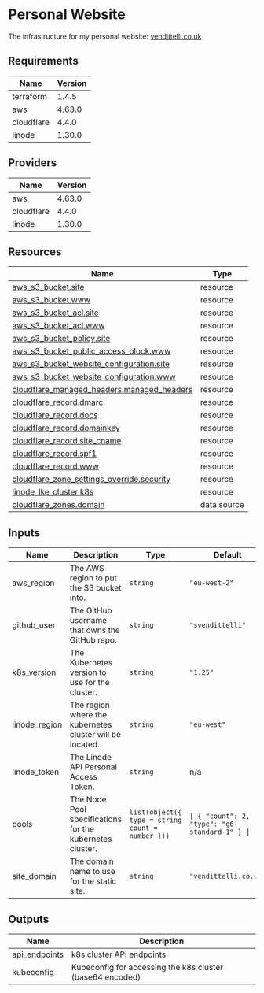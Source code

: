 <!-- BEGIN_TF_DOCS -->
# Personal Website

The infrastructure for my personal website: [vendittelli.co.uk](https://vendittelli.co.uk/)

## Requirements

| Name | Version |
|------|---------|
| terraform | 1.4.5 |
| aws | 4.63.0 |
| cloudflare | 4.4.0 |
| linode | 1.30.0 |

## Providers

| Name | Version |
|------|---------|
| aws | 4.63.0 |
| cloudflare | 4.4.0 |
| linode | 1.30.0 |

## Resources

| Name | Type |
|------|------|
| [aws_s3_bucket.site](https://registry.terraform.io/providers/hashicorp/aws/4.63.0/docs/resources/s3_bucket) | resource |
| [aws_s3_bucket.www](https://registry.terraform.io/providers/hashicorp/aws/4.63.0/docs/resources/s3_bucket) | resource |
| [aws_s3_bucket_acl.site](https://registry.terraform.io/providers/hashicorp/aws/4.63.0/docs/resources/s3_bucket_acl) | resource |
| [aws_s3_bucket_acl.www](https://registry.terraform.io/providers/hashicorp/aws/4.63.0/docs/resources/s3_bucket_acl) | resource |
| [aws_s3_bucket_policy.site](https://registry.terraform.io/providers/hashicorp/aws/4.63.0/docs/resources/s3_bucket_policy) | resource |
| [aws_s3_bucket_public_access_block.www](https://registry.terraform.io/providers/hashicorp/aws/4.63.0/docs/resources/s3_bucket_public_access_block) | resource |
| [aws_s3_bucket_website_configuration.site](https://registry.terraform.io/providers/hashicorp/aws/4.63.0/docs/resources/s3_bucket_website_configuration) | resource |
| [aws_s3_bucket_website_configuration.www](https://registry.terraform.io/providers/hashicorp/aws/4.63.0/docs/resources/s3_bucket_website_configuration) | resource |
| [cloudflare_managed_headers.managed_headers](https://registry.terraform.io/providers/cloudflare/cloudflare/4.4.0/docs/resources/managed_headers) | resource |
| [cloudflare_record.dmarc](https://registry.terraform.io/providers/cloudflare/cloudflare/4.4.0/docs/resources/record) | resource |
| [cloudflare_record.docs](https://registry.terraform.io/providers/cloudflare/cloudflare/4.4.0/docs/resources/record) | resource |
| [cloudflare_record.domainkey](https://registry.terraform.io/providers/cloudflare/cloudflare/4.4.0/docs/resources/record) | resource |
| [cloudflare_record.site_cname](https://registry.terraform.io/providers/cloudflare/cloudflare/4.4.0/docs/resources/record) | resource |
| [cloudflare_record.spf1](https://registry.terraform.io/providers/cloudflare/cloudflare/4.4.0/docs/resources/record) | resource |
| [cloudflare_record.www](https://registry.terraform.io/providers/cloudflare/cloudflare/4.4.0/docs/resources/record) | resource |
| [cloudflare_zone_settings_override.security](https://registry.terraform.io/providers/cloudflare/cloudflare/4.4.0/docs/resources/zone_settings_override) | resource |
| [linode_lke_cluster.k8s](https://registry.terraform.io/providers/linode/linode/1.30.0/docs/resources/lke_cluster) | resource |
| [cloudflare_zones.domain](https://registry.terraform.io/providers/cloudflare/cloudflare/4.4.0/docs/data-sources/zones) | data source |

## Inputs

| Name | Description | Type | Default | Required |
|------|-------------|------|---------|:--------:|
| aws\_region | The AWS region to put the S3 bucket into. | `string` | `"eu-west-2"` | no |
| github\_user | The GitHub username that owns the GitHub repo. | `string` | `"svendittelli"` | no |
| k8s\_version | The Kubernetes version to use for the cluster. | `string` | `"1.25"` | no |
| linode\_region | The region where the kubernetes cluster will be located. | `string` | `"eu-west"` | no |
| linode\_token | The Linode API Personal Access Token. | `string` | n/a | yes |
| pools | The Node Pool specifications for the kubernetes cluster. | ```list(object({ type = string count = number }))``` | ```[ { "count": 2, "type": "g6-standard-1" } ]``` | no |
| site\_domain | The domain name to use for the static site. | `string` | `"vendittelli.co.uk"` | no |

## Outputs

| Name | Description |
|------|-------------|
| api\_endpoints | k8s cluster API endpoints |
| kubeconfig | Kubeconfig for accessing the k8s cluster (base64 encoded) |
<!-- END_TF_DOCS -->
